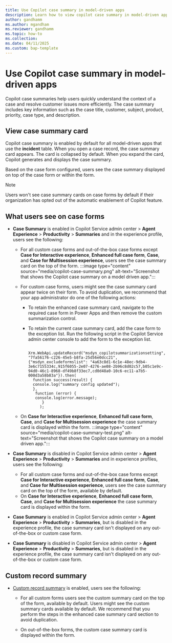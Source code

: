 ```yaml
---
title: Use Copilot case summary in model-driven apps
description: Learn how to view copilot case summary in model-driven apps.
author: gandhamm
ms.author: mgandham
ms.reviewer: gandhamm
ms.topic: how-to
ms.collection: 
ms.date: 04/11/2025
ms.custom: bap-template 
---
```


# Use Copilot case summary in model-driven apps

Copilot case summaries help users quickly understand the context of a case and resolve customer issues more efficiently. The case summary includes key information such as the case title, customer, subject, product, priority, case type, and description.

## View case summary card

Copilot case summary is enabled by default for all model-driven apps that use the **incident** table. When you open a case record, the case summary card appears. The card is collapsed by default. When you expand the card, Copilot generates and displays the case summary.

Based on the case form configured, users see the case summary displayed on top of the case form or within the form. 




> [!NOTE]
> Users won't see case summary cards on case forms by default if their organization has opted out of the automatic enablement of Copilot feature.

## What users see on case forms

- **Case Summary** is enabled in Copilot Service admin center > **Agent Experience** > **Productivity** > **Summaries** and in the experience profile, users see the following: 

  - For all custom case forms and out-of-the-box case forms except **Case for Interactive experience**, **Enhanced full case form**, **Case**, and **Case for Multisession experience**, users see the case summary card on the top of the form. 
       :::image type="content" source="media/copilot-case-summary.png" alt-text="Screenshot that shows the Copilot case summary on a model driven app.":::
  - For custom case forms, users might see the case summary card appear twice on their form. To avoid duplication, we recommend that your app administrator do one of the following actions:
      - To retain the enhanced case summary card, navigate to the required case form in Power Apps and then remove  the custom summarization control.
      -  To retain the current case summary card, add the case form to the exception list. Run the following script in the Copilot Service admin center console to add the form to the exception list.

         ```
           Xrm.WebApi.updateRecord("msdyn_copilotsummarizationsetting", "7fa56176-c226-45e5-b8fa-25d56e0dcc21", {"msdyn_excludeformslist": "4a63c8d1-6c1e-48ec-9db4-3e6c7155334c,915f6055-2e07-4276-ae08-2b96c8d02c57,b05c1e9c-94d0-46c1-8968-df49b8f33ec7,cd0d48a0-10c6-ec11-a7b5-000d3a58b83a"}).then(
           function success(result) {
           console.log("summary config updated");
           },
            function (error) {
            console.log(error.message);
               }
              );   
         ```  

  - On **Case for Interactive experience**, **Enhanced full case form**, **Case**, and **Case for Multisession experience** the case summary card is displayed within the form.
       :::image type="content" source="media/copilot-case-summary-test.png" alt-text="Screenshot that shows the Copilot case summary on a model driven app.":::
- **Case Summary** is disabled in Copilot Service admin center > **Agent Experience** > **Productivity** > **Summaries** and in experience profiles, users see the following: 
  - For all custom case forms and out-of-the-box case forms except **Case for Interactive experience**, **Enhanced full case form**, **Case**, and **Case for Multisession experience**, users see the case summary card on the top of the form, available by default.
  - On **Case for Interactive experience**, **Enhanced full case form**, **Case**, and **Case for Multisession experience** the case summary card is displayed within the form.

- **Case Summary** is enabled in Copilot Service admin center > **Agent Experience** > **Productivity** > **Summaries**, but is disabled in the experience profile, the case summary card isn't displayed on any out-of-the-box or custom case form.

- **Case Summary** is disabled in Copilot Service admin center > **Agent Experience** > **Productivity** > **Summaries**, but is disabled in the experience profile, the case summary card isn't displayed on any out-of-the-box or custom case form.

## Custom record summary

- [Custom record summary](/dynamics365/customer-service/administer/copilot-enable-custom-record-summaries) is enabled, users see the following:

  - For all custom forms users see the custom summary card on the top of the form, available by default. Users might see the custom summary cards available by default. We recommend that you perform the steps in the enhanced case summary card section to avoid duplication.

  - On out-of-the-box forms, the custom case summary card is displayed within the form.
